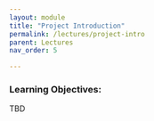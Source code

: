 ```yaml
---
layout: module
title: "Project Introduction"
permalink: /lectures/project-intro
parent: Lectures
nav_order: 5

---
```

### Learning Objectives:

TBD

